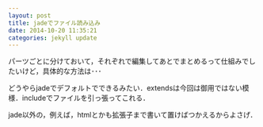 ```yaml
---
layout: post
title: jadeでファイル読み込み
date: 2014-10-20 11:35:21
categories: jekyll update
---
```

パーツごとに分けておいて，それぞれで編集してあとでまとめるって仕組みでしたいけど，具体的な方法は･･･

どうやらjadeでデフォルトでできるみたい．extendsは今回は御用ではない模様．includeでファイルを引っ張ってこれる．

jade以外の，例えば，htmlとかも拡張子まで書いて置けばつかえるからよさげ．
